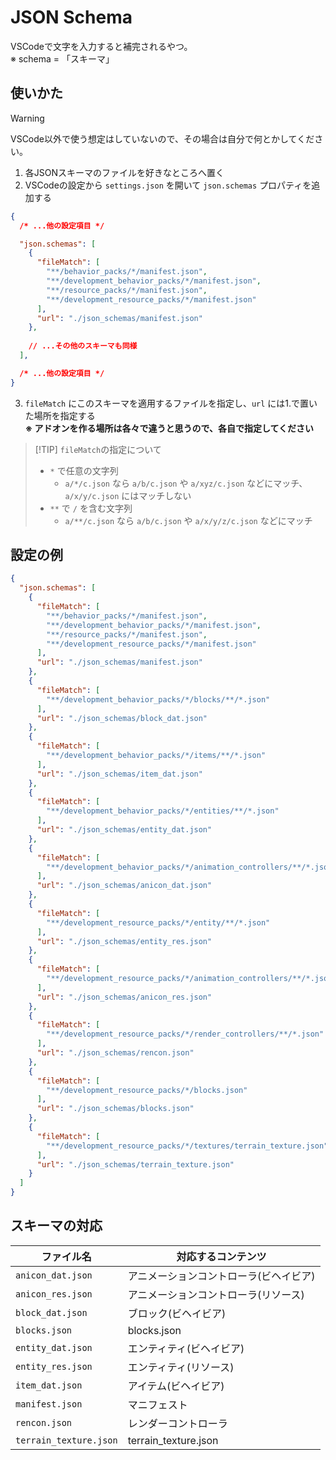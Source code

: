 # JSON Schema
VSCodeで文字を入力すると補完されるやつ。<br>
※ schema = 「スキーマ」

## 使いかた
> [!WARNING]
> VSCode以外で使う想定はしていないので、その場合は自分で何とかしてください。

1. 各JSONスキーマのファイルを好きなところへ置く
2. VSCodeの設定から `settings.json` を開いて `json.schemas` プロパティを追加する
```json
{
  /* ...他の設定項目 */

  "json.schemas": [
    {
      "fileMatch": [
        "**/behavior_packs/*/manifest.json",
        "**/development_behavior_packs/*/manifest.json",
        "**/resource_packs/*/manifest.json",
        "**/development_resource_packs/*/manifest.json"
      ],
      "url": "./json_schemas/manifest.json"
    },
    
    // ...その他のスキーマも同様
  ],

  /* ...他の設定項目 */
}
```
3. `fileMatch` にこのスキーマを適用するファイルを指定し、`url` には1.で置いた場所を指定する<br>**※ アドオンを作る場所は各々で違うと思うので、各自で指定してください**

> [!TIP] `fileMatch`の指定について
> - `*` で任意の文字列
>   - `a/*/c.json` なら `a/b/c.json` や `a/xyz/c.json` などにマッチ、`a/x/y/c.json` にはマッチしない
> - `**` で `/` を含む文字列
>   - `a/**/c.json` なら `a/b/c.json` や `a/x/y/z/c.json` などにマッチ

## 設定の例
```json
{
  "json.schemas": [
    {
      "fileMatch": [
        "**/behavior_packs/*/manifest.json",
        "**/development_behavior_packs/*/manifest.json",
        "**/resource_packs/*/manifest.json",
        "**/development_resource_packs/*/manifest.json"
      ],
      "url": "./json_schemas/manifest.json"
    },
    {
      "fileMatch": [
        "**/development_behavior_packs/*/blocks/**/*.json"
      ],
      "url": "./json_schemas/block_dat.json"
    },
    {
      "fileMatch": [
        "**/development_behavior_packs/*/items/**/*.json"
      ],
      "url": "./json_schemas/item_dat.json"
    },
    {
      "fileMatch": [
        "**/development_behavior_packs/*/entities/**/*.json"
      ],
      "url": "./json_schemas/entity_dat.json"
    },
    {
      "fileMatch": [
        "**/development_behavior_packs/*/animation_controllers/**/*.json"
      ],
      "url": "./json_schemas/anicon_dat.json"
    },
    {
      "fileMatch": [
        "**/development_resource_packs/*/entity/**/*.json"
      ],
      "url": "./json_schemas/entity_res.json"
    },
    {
      "fileMatch": [
        "**/development_resource_packs/*/animation_controllers/**/*.json"
      ],
      "url": "./json_schemas/anicon_res.json"
    },
    {
      "fileMatch": [
        "**/development_resource_packs/*/render_controllers/**/*.json"
      ],
      "url": "./json_schemas/rencon.json"
    },
    {
      "fileMatch": [
        "**/development_resource_packs/*/blocks.json"
      ],
      "url": "./json_schemas/blocks.json"
    },
    {
      "fileMatch": [
        "**/development_resource_packs/*/textures/terrain_texture.json"
      ],
      "url": "./json_schemas/terrain_texture.json"
    }
  ]
}
```

## スキーマの対応
|ファイル名|対応するコンテンツ|
|---|---|
|`anicon_dat.json`|アニメーションコントローラ(ビヘイビア)|
|`anicon_res.json`|アニメーションコントローラ(リソース)|
|`block_dat.json`|ブロック(ビヘイビア)|
|`blocks.json`|blocks.json|
|`entity_dat.json`|エンティティ(ビヘイビア)|
|`entity_res.json`|エンティティ(リソース)|
|`item_dat.json`|アイテム(ビヘイビア)|
|`manifest.json`|マニフェスト|
|`rencon.json`|レンダーコントローラ|
|`terrain_texture.json`|terrain_texture.json|
